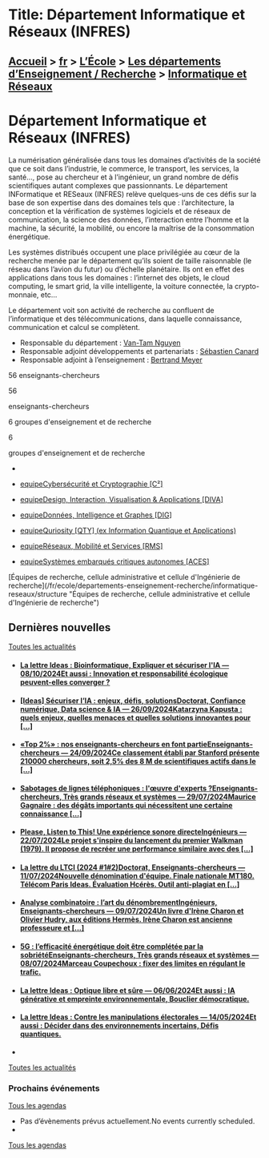 # Title: Département Informatique et Réseaux (INFRES)

## [Accueil](https://www.telecom-paris.fr "https://www.telecom-paris.fr") > [fr](https://www.telecom-paris.fr/fr "fr") > [L’École](https://www.telecom-paris.fr/fr/ecole "L’École") > [Les départements d’Enseignement / Recherche](https://www.telecom-paris.fr/fr/ecole/departements-enseignement-recherche "Les départements d’Enseignement / Recherche") > [Informatique et Réseaux](https://www.telecom-paris.fr/fr/ecole/departements-enseignement-recherche/informatique-reseaux)

[](https://www.telecom-paris.fr/fr/accueil)

# Département Informatique et Réseaux (INFRES)

La numérisation généralisée dans tous les domaines d’activités de la société
que ce soit dans l’industrie, le commerce, le transport, les services, la
santé…, pose au chercheur et à l’ingénieur, un grand nombre de défis
scientifiques autant complexes que passionnants. Le département INFormatique
et RESeaux (INFRES) relève quelques-uns de ces défis sur la base de son
expertise dans des domaines tels que : l’architecture, la conception et la
vérification de systèmes logiciels et de réseaux de communication, la science
des données, l’interaction entre l’homme et la machine, la sécurité, la
mobilité, ou encore la maîtrise de la consommation énergétique.

Les systèmes distribués occupent une place privilégiée au cœur de la recherche
menée par le département qu’ils soient de taille raisonnable (le réseau dans
l’avion du futur) ou d’échelle planétaire. Ils ont en effet des applications
dans tous les domaines : l’internet des objets, le cloud computing, le smart
grid, la ville intelligente, la voiture connectée, la crypto-monnaie, etc…

Le département voit son activité de recherche au confluent de l’informatique
et des télécommunications, dans laquelle connaissance, communication et calcul
se complètent.

  * Responsable du département : [Van-Tam Nguyen](https://perso.telecom-paristech.fr/vtnguyen/)
  * Responsable adjoint développements et partenariats : [Sébastien Canard](https://www.telecom-paris.fr/sebastien-canard)
  * Responsable adjoint à l’enseignement : [Bertrand Meyer](https://www.telecom-paris.fr/bertrand-meyer)

56 enseignants-chercheurs

56

enseignants-chercheurs

6 groupes d'enseignement et de recherche

6

groupes d'enseignement et de recherche

  * 

  * [equipeCybersécurité et Cryptographie [C²]](https://www.telecom-paris.fr/fr/recherche/labos/traitement-information-ltci/equipes/cybersecurite-cryptographie "Équipe Cybersécurité et Cryptographie \[C²\]")
  * [equipeDesign, Interaction, Visualisation & Applications [DIVA]](https://www.telecom-paris.fr/fr/recherche/labos/traitement-information-ltci/equipes/design-interaction-visualisation-applications "Équipe Design, Interaction, Visualisation & Applications \[DIVA\]")
  * [equipeDonnées, Intelligence et Graphes [DIG]](https://www.telecom-paris.fr/fr/recherche/labos/traitement-information-ltci/equipes/donnees-intelligence-graphs "Équipe Données, Intelligence et Graphes \[DIG\]")
  * [equipeQuriosity [QTY] (ex Information Quantique et Applications)](https://www.telecom-paris.fr/fr/recherche/labos/traitement-information-ltci/equipes/quriosity-quantique "Équipe Quriosity \[QTY\] \(ex Information Quantique et Applications\)")
  * [equipeRéseaux, Mobilité et Services [RMS]](https://www.telecom-paris.fr/fr/recherche/labos/traitement-information-ltci/equipes/reseaux-mobilite-services "Équipe Réseaux, Mobilité et Services \[RMS\]")
  * [equipeSystèmes embarqués critiques autonomes [ACES]](https://www.telecom-paris.fr/fr/recherche/labos/traitement-information-ltci/equipes/systemes-embarques-critiques-autonomes "Équipe Systèmes embarqués critiques autonomes \[ACES\]")

[Équipes de recherche, cellule administrative et cellule d'Ingénierie de
recherche](/fr/ecole/departements-enseignement-recherche/informatique-
reseaux/structure "Équipes de recherche, cellule administrative et cellule
d'Ingénierie de recherche")

## Dernières nouvelles

[Toutes les actualités](https://www.telecom-paris.fr/news/newsroom "Toutes les
actualités")

  * #### [La lettre Ideas : Bioinformatique, Expliquer et sécuriser l'IA — 08/10/2024Et aussi : Innovation et responsabilité écologique peuvent-elles converger ?](https://www.telecom-paris.fr/?mailpoet_router&endpoint=view_in_browser&action=view&data=WzMyNiwiZjhhOTE2N2E5NzU5IiwwLDAsMCwxXQ "La lettre Ideas : Bioinformatique, Expliquer et sécuriser l'IA")
  * #### [[Ideas] Sécuriser l’IA : enjeux, défis, solutionsDoctorat, Confiance numérique, Data science & IA — 26/09/2024Katarzyna Kapusta : quels enjeux, quelles menaces et quelles solutions innovantes pour [...]](https://www.telecom-paris.fr/fr/ideas/securiser-intelligence-artificielle "\[Ideas\] Sécuriser l’IA : enjeux, défis, solutions")
  * #### [«Top 2%» : nos enseignants-chercheurs en font partieEnseignants-chercheurs — 24/09/2024Ce classement établi par Stanford présente 210000 chercheurs, soit 2,5% des 8 M de scientifiques actifs dans le [...]](https://www.telecom-paris.fr/top-2p100-nos-enseignants-chercheurs "«Top 2%» : nos enseignants-chercheurs en font partie")
  * #### [Sabotages de lignes téléphoniques : l'œuvre d'experts ?Enseignants-chercheurs, Très grands réseaux et systèmes — 29/07/2024Maurice Gagnaire : des dégâts importants qui nécessitent une certaine connaissance [...]](https://www.telecom-paris.fr/sabotages-lignes-telephoniques-maurice-gagnaire-europe-1 "Sabotages de lignes téléphoniques : l'œuvre d'experts ?")
  * #### [Please, Listen to This! Une expérience sonore directeIngénieurs — 22/07/2024Le projet s'inspire du lancement du premier Walkman (1979). Il propose de recréer une performance similaire avec des [...]](https://www.telecom-paris.fr/please-listen-experience-sonore-urbaine "Please, Listen to This! Une expérience sonore directe")
  * #### [La lettre du LTCI (2024 #1#2)Doctorat, Enseignants-chercheurs — 11/07/2024Nouvelle dénomination d'équipe. Finale nationale MT180. Télécom Paris Ideas. Évaluation Hcérès. Outil anti-plagiat en [...]](https://www.telecom-paris.fr/?mailpoet_router&endpoint=view_in_browser&action=view&data=WzMyNywiYjIzNjIxNjg4ZTA3IiwwLDAsMCwxXQ "La lettre du LTCI \(2024 #1#2\)")
  * #### [Analyse combinatoire : l’art du dénombrementIngénieurs, Enseignants-chercheurs — 09/07/2024Un livre d'Irène Charon et Olivier Hudry, aux éditions Hermès. Irène Charon est ancienne professeure et [...]](https://www.telecom-paris.fr/analyse-combinatoire-irene-charon-olivier-hudry "Analyse combinatoire : l’art du dénombrement")
  * #### [5G : l’efficacité énergétique doit être complétée par la sobriétéEnseignants-chercheurs, Très grands réseaux et systèmes — 08/07/2024Marceau Coupechoux : fixer des limites en régulant le trafic.](https://www.telecom-paris.fr/5g-sobriete-marceau-coupechoux-techniques-ingenieur "5G : l’efficacité énergétique doit être complétée par la sobriété")
  * #### [La lettre Ideas : Optique libre et sûre — 06/06/2024Et aussi : IA générative et empreinte environnementale, Bouclier démocratique.](https://www.telecom-paris.fr/?mailpoet_router&endpoint=view_in_browser&action=view&data=WzMxOSwiZWZlMGNjZmY0ZDk2IiwwLDAsMCwxXQ "La lettre Ideas : Optique libre et sûre")
  * #### [La lettre Ideas : Contre les manipulations électorales — 14/05/2024Et aussi : Décider dans des environnements incertains, Défis quantiques.](https://www.telecom-paris.fr/?mailpoet_router&endpoint=view_in_browser&action=view&data=WzMxNywiODk2MTlkZTIzOGE3IiwwLDAsMCwxXQ "La lettre Ideas : Contre les manipulations électorales")
  * 

[Toutes les actualités](https://www.telecom-paris.fr/news/newsroom "Toutes les
actualités")

### Prochains événements

[Tous les agendas](https://www.telecom-paris.fr/news/agenda "Tous les
agendas")

  * Pas d’évènements prévus actuellement.No events currently scheduled.
  * 

[Tous les agendas](https://www.telecom-paris.fr/news/agenda "Tous les
agendas")

